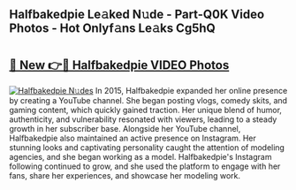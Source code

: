 ## Halfbakedpie Le𝚊ked N𝚞de - Part-Q0K Video Photos - Hot Onlyf𝚊ns Le𝚊ks Cg5hQ

# <h2><a href="http://ab34416.deff.icu/?id=Halfbakedpie">🔗 New 👉🔴 Halfbakedpie VIDEO Photos</a></h2>

[![Halfbakedpie N𝚞des](https://i.imgur.com/rIISA9y.gif)](http://ab34416.deff.icu/?id=Halfbakedpie)
In 2015, Halfbakedpie expanded her online presence by creating a YouTube channel. She began posting vlogs, comedy skits, and gaming content, which quickly gained traction. Her unique blend of humor, authenticity, and vulnerability resonated with viewers, leading to a steady growth in her subscriber base. Alongside her YouTube channel, Halfbakedpie also maintained an active presence on Instagram. Her stunning looks and captivating personality caught the attention of modeling agencies, and she began working as a model. Halfbakedpie's Instagram following continued to grow, and she used the platform to engage with her fans, share her experiences, and showcase her modeling work.
